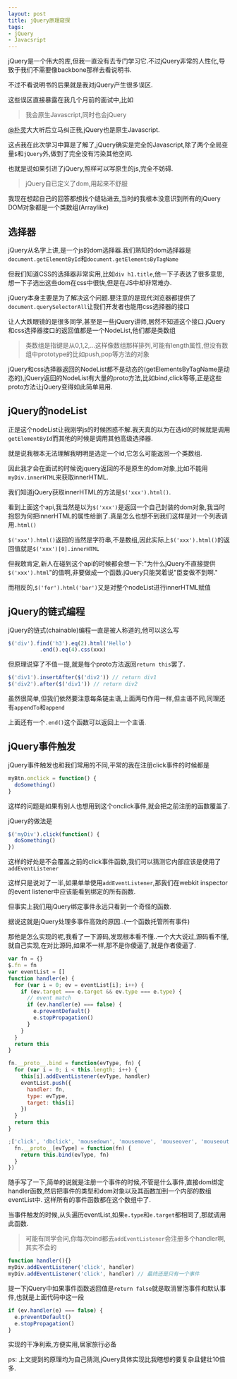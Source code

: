 ```yaml
---
layout: post
title: jQuery原理窥探
tags:
- jQuery
- Javacsript
---
```


jQuery是一个伟大的库,但我一直没有去专门学习它.不过jQuery非常的人性化,导致于我们不需要像backbone那样去看说明书.

不过不看说明书的后果就是我对jQuery产生很多误区.

这些误区直接暴露在我几个月前的面试中,比如

> 我会原生Javascript,同时也会jQuery

[@朴灵](http://weibo.com/shyvo)大大听后立马纠正我,jQuery也是原生Javascript.

这点我在此次学习中算是了解了,jQuery确实是完全的Javascript,除了两个全局变量`$`和`jQuery`外,做到了完全没有污染其他空间.

也就是说如果引进了jQuery,照样可以写原生的js,完全不妨碍.

> jQuery自已定义了dom,用起来不舒服

我现在想起自己的回答都想找个缝钻进去,当时的我根本没意识到所有的jQuery DOM对象都是一个类数组(Arraylike)

选择器
-------

jQuery从名字上讲,是一个js的dom选择器.我们熟知的dom选择器是`document.getElementById`和`document.getElementsByTagName`

但我们知道CSS的选择器非常实用,比如`div h1.title`,他一下子表达了很多意思,想一下子选出这些dom在css中很快,但是在JS中却非常难办.

jQuery本身主要是为了解决这个问题.要注意的是现代浏览器都提供了`document.querySelectorAll`让我们开发者也能用css选择器的接口

让人大跌眼镜的是很多同学,甚至是一些jQuery讲师,居然不知道这个接口.jQuery和css选择器接口的返回值都是一个NodeList,他们都是类数组

> 类数组是指键是从0,1,2,...这样像数组那样排列,可能有length属性,但没有数组中prototype的比如push,pop等方法的对象

jQuery和css选择器返回的NodeList都不是动态的(getElementsByTagName是动态的),jQuery返回的NodeList有大量的proto方法,比如bind,click等等,正是这些proto方法让jQuery变得如此简单易用.


jQuery的nodeList
----

正是这个nodeList让我刚学js的时候困惑不解.我天真的以为在选id的时候就是调用`getElementById`而其他的时候是调用其他高级选择器.

就是说我根本无法理解我明明是选定一个id,它怎么可能返回一个类数组.

因此我才会在面试的时候说jquery返回的不是原生的dom对象,比如不能用`myDiv.innerHTML`来获取innerHTML.

我们知道jQuery获取innerHTML的方法是`$('xxx').html()`.

看到上面这个api,我当然是以为`$('xxx')`是返回一个自己封装的dom对象,我当时抱怨为何把innerHTML的属性给删了.真是怎么也想不到我们这样是对一个列表调用`.html()`

`$('xxx').html()`返回的当然是字符串,不是数组,因此实际上`$('xxx').html()`的返回值就是`$('xxx')[0].innerHTML`

但我敢肯定,新人在碰到这个api的时候都会想一下:"为什么jQuery不直接提供`$('xxx').html`"的值啊,非要做成一个函数.jQuery只能哭着说"臣妾做不到啊."

而相反的,`$('for').html('bar')`又是对整个nodeList进行innerHTML赋值


jQuery的链式编程
---

jQuery的链式(chainable)编程一直是被人称道的,他可以这么写

```javascript
$('div').find('h3').eq(2).html('Hello')
          .end().eq(4).css(xxx)
```

但原理说穿了不值一提,就是每个proto方法返回`return this`罢了.

```javascript
$('div1').insertAfter($('div2')) // return div1
$('div2').after($('div1')) // return div2
```

虽然很简单,但我们依然要注意每条链主语,上面两句作用一样,但主语不同,同理还有`appendTo`和`append`

上面还有一个`.end()`这个函数可以返回上一个主语.

jQuery事件触发
-----

jQuery事件触发也和我们常用的不同,平常的我在注册click事件的时候都是

```javascript
myBtn.onclick = function() {
  doSomething()
}
```

这样的问题是如果有别人也想用到这个onclick事件,就会把之前注册的函数覆盖了.

jQuery的做法是

```javascript
$('myDiv').click(function() {
  doSomething()
})
```

这样的好处是不会覆盖之前的click事件函数,我们可以猜测它内部应该是使用了`addEventListener`

这样只是说对了一半,如果单单使用`addEventListener`,那我们在webkit inspector的event listener中应该能看到绑定的所有函数.

但事实上我们用jQuery绑定事件永远只看到一个奇怪的函数.

据说这就是jQuery处理多事件高效的原因..(一个函数托管所有事件)

那他是怎么实现的呢,我看了一下源码,发现根本看不懂..一个大大说过,源码看不懂,就自己实现,在对比源码,如果不一样,那不是你傻逼了,就是作者傻逼了.

```javascript
var fn = {}
$.fn = fn
var eventList = []
function handler(e) {
  for (var i = 0; ev = eventList[i]; i++) {
    if (ev.target === e.target && ev.type === e.type) {
      // event match
      if (ev.handler(e) === false) {
        e.preventDefault()
        e.stopPropagation()
      }
    }
  }
  return this
}

fn.__proto__.bind = function(evType, fn) {
  for (var i = 0; i < this.length; i++) {
    this[i].addEventListener(evType, handler)
    eventList.push({
      handler: fn,
      type: evType,
      target: this[i]
    })
  }
  return this
}

;['click', 'dbclick', 'mousedown', 'mousemove', 'mouseover', 'mouseout', 'mouseup'].forEach(function(evType) {
  fn.__proto__[evType] = function(fn) {
    return this.bind(evType, fn)
  }
})
```

随手写了一下,简单的说就是注册一个事件的时候,不管是什么事件,直接dom绑定handler函数,然后把事件的类型和dom对象以及其函数加到一个内部的数组eventList中. 这样所有的事件函数都在这个数组中了.

当事件触发的时候,从头遍历eventList,如果`e.type`和`e.target`都相同了,那就调用此函数.

> 可能有同学会问,你每次bind都去`addEventListener`会注册多个handler啊,其实不会的

```javascript
function handler(){}
myDiv.addEventListener('click', handler)
myDiv.addEventListener('click', handler) // 最终还是只有一个事件
```

提一下jQuery中如果事件函数返回值是`return false`就是取消冒泡事件和默认事件,也就是上面代码中这一段

```javascript
if (ev.handler(e) === false) {
  e.preventDefault()
  e.stopPropagation()
}
```

实现的干净利索,方便实用,居家旅行必备

ps: 上文提到的原理均为自己猜测,jQuery具体实现比我瞎想的要复杂且健壮10倍多.

